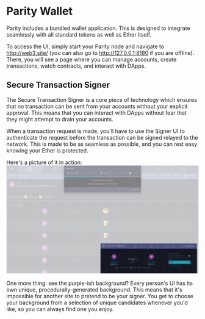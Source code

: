 # Parity Wallet

Parity includes a bundled wallet application.
This is designed to integrate seamlessly with all standard tokens as well as Ether itself.

To access the UI, simply start your Parity node and navigate to http://web3.site/ (you can also go to http://127.0.0.1:8180 if you are offline). There, you will see
a page where you can manage accounts, create transactions, watch contracts, and interact with DApps.

## Secure Transaction Signer
The Secure Transaction Signer is a core piece of technology which ensures that no transaction can be sent from your accounts without your explicit approval. This means that you can interact with DApps without fear that they might attempt to drain your accounts. 

When a transaction request is made, you'll have to use the Signer UI to authenticate the request before the transaction can be signed relayed to the network. This is made to be as seamless as possible, and you can rest easy knowing your Ether is protected.

Here's a picture of it in action:
![Parity Wallet](images/sending_signing.png)

One more thing: see the purple-ish background? Every person's UI has its own unique, procedurally-generated background. This means that it's impossible for another site to pretend to be your signer. You get to choose your background from a selection of unique candidates whenever you'd like, so you can always find one you enjoy.